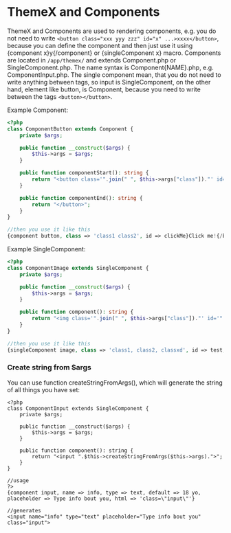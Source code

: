 # ThemeX and Components

ThemeX and Components are used to rendering components, e.g. you do not need to write `<button class="xxx yyy zzz" id="x" ...>xxxx</button>`, because you can define the component and then just use it using {component x}y{/component} or {singleComponent x} macro. Components are located in `/app/themex/` and extends Component.php or SingleComponent.php. The name syntax is Component{NAME}.php, e.g. ComponentInput.php. The single component mean, that you do not need to write anything between tags, so input is SingleComponent, on the other hand, element like button, is Component, because you need to write between the tags `<button></button>`.

Example Component:

```php
<?php
class ComponentButton extends Component {
    private $args;

    public function __construct($args) {
        $this->args = $args;
    }

    public function componentStart(): string {
        return "<button class='".join(" ", $this->args["class"])."' id='".$this->args["id"]."'>";
    }

    public function componentEnd(): string {
        return "</button>";
    }
}

//then you use it like this
{component button, class => 'class1 class2', id => clickMe}Click me!{/button}
```



Example SingleComponent:

```php
<?php
class ComponentImage extends SingleComponent {
    private $args;

    public function __construct($args) {
        $this->args = $args;
    }

    public function component(): string {
        return "<img class='".join(" ", $this->args["class"])."' id='".$this->args["id"]."' src='".$this->args["src"]."' />";
    }
}

//then you use it like this
{singleComponent image, class => 'class1, class2, classxd', id => test, src => https://picsum.photos/id/413/536/354}
```



### Create string from $args

You can use function createStringFromArgs(), which will generate the string of all things you have set:

```php+HTML
<?php
class ComponentInput extends SingleComponent {
    private $args;

    public function __construct($args) {
        $this->args = $args;
    }

    public function component(): string {
        return "<input ".$this->createStringFromArgs($this->args).">";
    }
}

//usage
?>
{component input, name => info, type => text, default => 18 yo, placeholder => Type info bout you, html => 'class=\"input\"'}

//generates
<input name="info" type="text" placeholder="Type info bout you" class="input">
```

